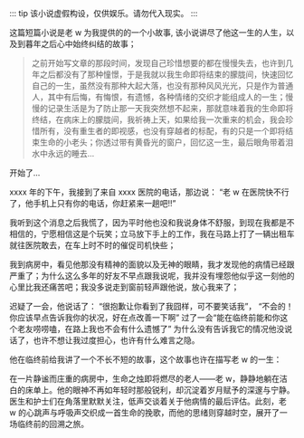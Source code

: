::: tip
该小说虚假构设，仅供娱乐。请勿代入现实。
:::

这篇短篇小说是老 w 为我提供的的一个小故事, 该小说讲尽了他这一生的人生，以及到暮年之后心中始终纠结的故事；

> 之前开始写文章的那段时间，发现自己珍惜想要的都在慢慢失去，也许到几年之后都没有了那种憧憬，于是我就以我生命即将结束的朦胧间，快速回忆自己的一生，虽然没有那种大起大落，也没有那种风风光光，只是作为普通人，其中有后悔，有悔恨，有遗憾，各种情绪的交织才能组成人的一生；慢慢的记录生活是为了防止那一天我突然想不起来，那就意味着我的生命即将终结，在病床上的朦胧间，我祈祷上天，如果给我一次重来的机会，我会珍惜所有，没有重生者的即视感，也没有穿越者的标配，有的只是一个即将结束生命的小老头；你透过带有黄昏光的窗户，回忆这一生，最后眼角带着泪水中永远的睡去...

开始了...

xxxx 年的下午，我接到了来自 xxxx 医院的电话，那边说： “老 w 在医院快不行了，他手机上只有你的电话，你赶紧来一趟吧!!”

我听到这个消息之后我慌了，因为平时他也没和我说身体不舒服，到现在我都是不相信的，宁愿相信这是个玩笑；立马放下手上的工作，我在马路上打了一辆出租车就往医院敢去，在车上时不时的催促司机快些；

我到病房中，看见他那没有精神的面貌以及无神的眼睛，我才发现他的病情已经跟严重了；为什么这么多年的好友不早点跟我说呢，我并没有埋怨他似乎这一刻他的心里比我还痛苦吧；我没多说走到窗前轻声跟他说，放心我来了；

迟疑了一会，他说话了： “很抱歉让你看到了我囧样，可不要笑话我”， “不会的！你应该早点告诉我你的状况，好在点改善一下啊” 过了一会“能在临终前能和你这个老友唠唠嗑，在路上我也不会有什么遗憾了” 为什么没有告诉我它的情况他没说话了，也许不想让我过度担心，也许有什么难言之隐。

他在临终前给我讲了一个不长不短的故事，这个故事也许在描写老 w 的一生：

在一片静谧而庄重的病房中，生命之烛即将燃尽的老人——老 w，静静地躺在洁白的床单上。他的眼神不再如年轻时那般锐利，却沉淀着岁月赋予的深邃与宁静。医生和护士们在角落里默默关注，低声交谈着关于他病情的最后评估。此刻，老 w 的心跳声与呼吸声交织成一首生命的挽歌，而他的思绪则穿越时空，展开了一场临终前的回溯之旅。
